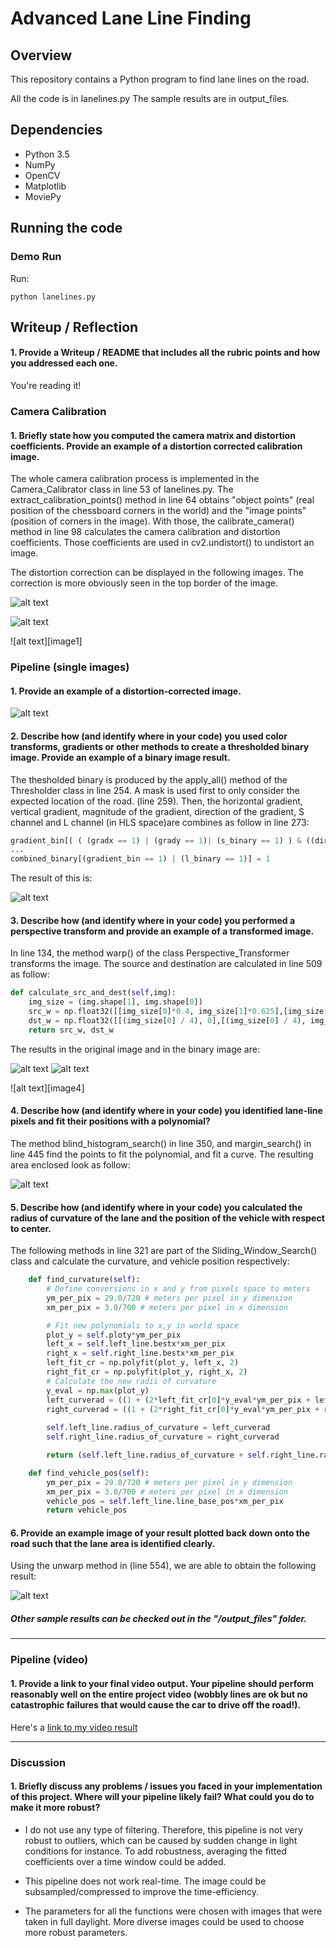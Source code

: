 # Advanced Lane Line Finding

## Overview

This repository contains a Python program to find lane lines on the road.

All the code is in lanelines.py
The sample results are in output_files.

## Dependencies

* Python 3.5
* NumPy
* OpenCV
* Matplotlib
* MoviePy

## Running the code

### Demo Run

Run:

```
python lanelines.py
```

## Writeup / Reflection

#### 1. Provide a Writeup / README that includes all the rubric points and how you addressed each one. 

You're reading it!

### Camera Calibration

#### 1. Briefly state how you computed the camera matrix and distortion coefficients. Provide an example of a distortion corrected calibration image.

The whole camera calibration process is implemented in the Camera_Calibrator class in line 53 of lanelines.py. The  extract_calibration_points() method in line 64 obtains "object points" (real position of the chessboard corners in the world) and the "image points" (position of corners in the image). With those, the calibrate_camera() method in line 98 calculates the camera calibration and distortion coefficients. Those coefficients are used in cv2.undistort() to undistort an image.

The distortion correction can be displayed in the following images. The correction is more obviously seen in the top border of the image.

![alt text](./figures/distorted.jpg "distorted")

![alt text](./figures/undistorted.jpg "corrected")


![alt text][image1]

### Pipeline (single images)

#### 1. Provide an example of a distortion-corrected image.

![alt text](./figures/corrected.jpg "corrected")


#### 2. Describe how (and identify where in your code) you used color transforms, gradients or other methods to create a thresholded binary image.  Provide an example of a binary image result.

The thesholded binary is produced by the apply_all() method of the Thresholder class in line 254. A mask is used first to only consider the expected location of the road. (line 259). Then, the horizontal gradient, vertical gradient, magnitude of the gradient, direction of the gradient, S channel and L channel (in HLS space)are combines as follow in line 273:

```python
gradient_bin[( ( (gradx == 1) | (grady == 1)| (s_binary == 1) ) & ((dir_binary == 1) & (mag_binary == 1)) )] = 1
...
combined_binary[(gradient_bin == 1) | (l_binary == 1)] = 1
```
The result of this is:

![alt text](./figures/binary.jpg "binary")

#### 3. Describe how (and identify where in your code) you performed a perspective transform and provide an example of a transformed image.

In line 134, the method warp() of the class Perspective_Transformer transforms the image. The source and destination are calculated in line 509 as follow:

```python
def calculate_src_and_dest(self,img):
    img_size = (img.shape[1], img.shape[0])
    src_w = np.float32([[img_size[0]*0.4, img_size[1]*0.625],[img_size[0] *0.1, img_size[1]], [img_size[0]*0.9725, img_size[1]],[img_size[0]*0.6, img_size[1]*0.625]])
    dst_w = np.float32([[(img_size[0] / 4), 0],[(img_size[0] / 4), img_size[1]],[(img_size[0] * 3 / 4), img_size[1]],[(img_size[0] * 3 / 4), 0]])
    return src_w, dst_w
```

The results in the original image and in the binary image are:

![alt text](./figures/source.jpg "source")
![alt text](./figures/warped.jpg "destination")



![alt text][image4]

#### 4. Describe how (and identify where in your code) you identified lane-line pixels and fit their positions with a polynomial?

The method blind_histogram_search() in line 350, and margin_search() in line 445 find the points to fit the polynomial, and fit a curve.
The resulting area enclosed look as follow:

![alt text](./figures/dest.jpg "fit")

#### 5. Describe how (and identify where in your code) you calculated the radius of curvature of the lane and the position of the vehicle with respect to center.

The following methods in line 321 are part of the Sliding_Window_Search()  class and calculate the curvature, and vehicle position respectively:
```python
    def find_curvature(self):
        # Define conversions in x and y from pixels space to meters
        ym_per_pix = 29.0/720 # meters per pixel in y dimension
        xm_per_pix = 3.0/700 # meters per pixel in x dimension

        # Fit new polynomials to x,y in world space
        plot_y = self.ploty*ym_per_pix
        left_x = self.left_line.bestx*xm_per_pix
        right_x = self.right_line.bestx*xm_per_pix
        left_fit_cr = np.polyfit(plot_y, left_x, 2)
        right_fit_cr = np.polyfit(plot_y, right_x, 2)
        # Calculate the new radii of curvature
        y_eval = np.max(plot_y)
        left_curverad = ((1 + (2*left_fit_cr[0]*y_eval*ym_per_pix + left_fit_cr[1])**2)**1.5) / np.absolute(2*left_fit_cr[0])
        right_curverad = ((1 + (2*right_fit_cr[0]*y_eval*ym_per_pix + right_fit_cr[1])**2)**1.5) / np.absolute(2*right_fit_cr[0])
    
        self.left_line.radius_of_curvature = left_curverad
        self.right_line.radius_of_curvature = right_curverad

        return (self.left_line.radius_of_curvature + self.right_line.radius_of_curvature)/2.0

    def find_vehicle_pos(self):
        ym_per_pix = 29.0/720 # meters per pixel in y dimension
        xm_per_pix = 3.0/700 # meters per pixel in x dimension
        vehicle_pos = self.left_line.line_base_pos*xm_per_pix
        return vehicle_pos
```

#### 6. Provide an example image of your result plotted back down onto the road such that the lane area is identified clearly.

Using the unwarp method in (line 554), we are able to obtain the following result:

![alt text](./output_files/test2.jpg "final result")

##### Other sample results can be checked out in the "/output_files" folder.


---

### Pipeline (video)

#### 1. Provide a link to your final video output.  Your pipeline should perform reasonably well on the entire project video (wobbly lines are ok but no catastrophic failures that would cause the car to drive off the road!).

Here's a [link to my video result](./output_files/project_video.mp4)

---

### Discussion

#### 1. Briefly discuss any problems / issues you faced in your implementation of this project.  Where will your pipeline likely fail?  What could you do to make it more robust?


- I do not use any type of filtering. Therefore, this pipeline is not very robust to outliers, which can be caused by sudden change in light conditions for instance. To add robustness, averaging the fitted coefficients over a time window could be added.

- This pipeline does not work real-time. The image could be subsampled/compressed to improve the time-efficiency.

- The parameters for all the functions were chosen with images that were taken in full daylight. More diverse images could be used to choose more robust parameters.
  
